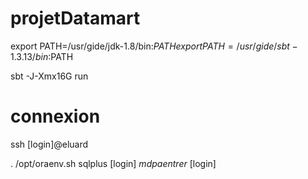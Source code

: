# projetDatamart

export PATH=/usr/gide/jdk-1.8/bin:$PATH
export PATH=/usr/gide/sbt-1.3.13/bin:$PATH

sbt -J-Xmx16G run


# connexion

ssh [login]@eluard

. /opt/oraenv.sh
sqlplus [login] 
$mdp a entrer$ [login]